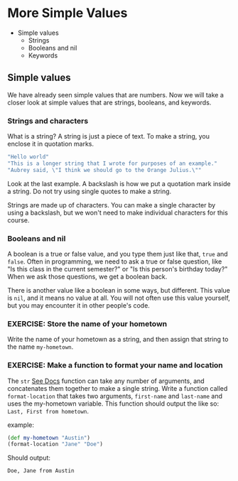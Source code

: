 More Simple Values
========================================

* Simple values
    - Strings
    - Booleans and nil
    - Keywords

## Simple values

We have already seen simple values that are numbers.  Now we will take a closer look at simple values that are strings, booleans, and keywords.

### Strings and characters

What is a string? A string is just a piece of text. To make a string, you enclose it in quotation marks.

```clj
"Hello world"
"This is a longer string that I wrote for purposes of an example."
"Aubrey said, \"I think we should go to the Orange Julius.\""
```

Look at the last example. A backslash is how we put a quotation mark inside a string. Do not try using single quotes to make a string.

Strings are made up of characters. You can make a single character by using a backslash, but we won't need to make individual characters for this course.

### Booleans and nil

A boolean is a true or false value, and you type them just like that, `true` and `false`. Often in programming, we need to ask a true or false question, like "Is this class in the current semester?" or "Is this person's birthday today?" When we ask those questions, we get a boolean back.

There is another value like a boolean in some ways, but different. This value is `nil`, and it means no value at all. You will not often use this value yourself, but you may encounter it in other people's code.



### EXERCISE: Store the name of your hometown

Write the name of your hometown as a string, and then assign that string to the name `my-hometown`.

### EXERCISE: Make a function to format your name and location

The `str` [See Docs](http://clojuredocs.org/clojure_core/clojure.core/str) function can take any number of arguments, and concatenates them together to make a single string. Write a function called `format-location` that takes two arguments, `first-name` and `last-name` and uses the my-hometown variable. This function should output the like so: `Last, First from hometown`. 

example:

```clj
(def my-hometown "Austin")
(format-location "Jane" "Doe")    
```

Should output:


```clj
Doe, Jane from Austin
```

